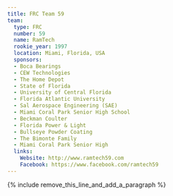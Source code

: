 ```yaml
---
title: FRC Team 59
team:
  type: FRC
  number: 59
  name: RamTech
  rookie_year: 1997
  location: Miami, Florida, USA
  sponsors:
  - Boca Bearings
  - CEW Technologies
  - The Home Depot
  - State of Florida
  - University of Central Florida
  - Florida Atlantic University
  - Sal Aerospace Engineering (SAE)
  - Miami Coral Park Senior High School
  - Beckman Coulter
  - Florida Power & Light
  - Bullseye Powder Coating
  - The Bimonte Family
  - Miami Coral Park Senior High
  links:
    Website: http://www.ramtech59.com
    Facebook: https://www.facebook.com/ramtech59
---
```


{% include remove_this_line_and_add_a_paragraph %}